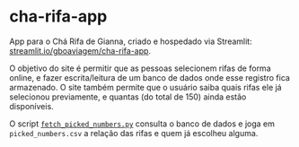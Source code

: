 # cha-rifa-app

App para o Chá Rifa de Gianna, criado e hospedado via Streamlit: [streamlit.io/gboaviagem/cha-rifa-app](https://share.streamlit.io/gboaviagem/cha-rifa-app/main/app.py).

O objetivo do site é permitir que as pessoas selecionem rifas de forma online, e fazer escrita/leitura de um banco de dados onde esse registro fica armazenado. O site também permite que o usuário saiba quais rifas ele já selecionou previamente, e quantas (do total de 150) ainda estão disponíveis.

O script [`fetch_picked_numbers.py`](./fetch_picked_numbers.py) consulta o banco de dados e joga em `picked_numbers.csv` a relação das rifas e quem já escolheu alguma.
